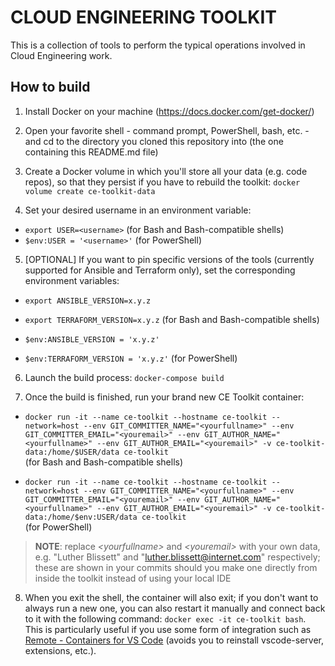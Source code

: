 # CLOUD ENGINEERING TOOLKIT

This is a collection of tools to perform the typical operations involved in
Cloud Engineering work.

## How to build

1. Install Docker on your machine (https://docs.docker.com/get-docker/)

2. Open your favorite shell - command prompt, PowerShell, bash, etc. - and cd to
the directory you cloned this repository into (the one containing this README.md
file)

3. Create a Docker volume in which you'll store all your data (e.g. code repos),
so that they persist if you have to rebuild the toolkit: `docker volume create ce-toolkit-data`

4. Set your desired username in an environment variable:

* `export USER=<username>` (for Bash and Bash-compatible shells)
* `$env:USER = '<username>'` (for PowerShell)

5. [OPTIONAL] If you want to pin specific versions of the tools (currently supported
for Ansible and Terraform only), set the corresponding environment variables:

* `export ANSIBLE_VERSION=x.y.z`
* `export TERRAFORM_VERSION=x.y.z` (for Bash and Bash-compatible shells)

* `$env:ANSIBLE_VERSION = 'x.y.z'`
* `$env:TERRAFORM_VERSION = 'x.y.z'` (for PowerShell)

6. Launch the build process: `docker-compose build`

7. Once the build is finished, run your brand new CE Toolkit container:

* `docker run -it --name ce-toolkit --hostname ce-toolkit --network=host
--env GIT_COMMITTER_NAME="<yourfullname>" --env GIT_COMMITTER_EMAIL="<youremail>"
--env GIT_AUTHOR_NAME="<yourfullname>" --env GIT_AUTHOR_EMAIL="<youremail>"
-v ce-toolkit-data:/home/$USER/data ce-toolkit`  
(for Bash and Bash-compatible shells)

* `docker run -it --name ce-toolkit --hostname ce-toolkit --network=host
--env GIT_COMMITTER_NAME="<yourfullname>" --env GIT_COMMITTER_EMAIL="<youremail>"
--env GIT_AUTHOR_NAME="<yourfullname>" --env GIT_AUTHOR_EMAIL="<youremail>"
-v ce-toolkit-data:/home/$env:USER/data ce-toolkit`  
(for PowerShell)

> **NOTE**: replace *\<yourfullname\>* and *\<youremail\>* with your own data,
e.g. "Luther Blissett" and "luther.blissett@internet.com" respectively; these
are shown in your commits should you make one directly from inside the toolkit
instead of using your local IDE

8. When you exit the shell, the container will also exit; if you don't want to
always run a new one, you can also restart it manually and connect back to it
with the following command: `docker exec -it ce-toolkit bash`.  
This is particularly useful if you use some form of integration such as
[Remote - Containers for VS Code](https://marketplace.visualstudio.com/items?itemName=ms-vscode-remote.remote-containers)
(avoids you to reinstall vscode-server, extensions, etc.).
